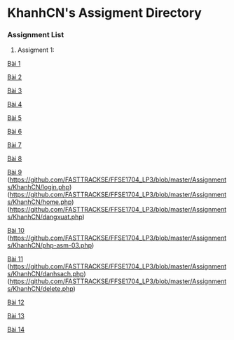 # KhanhCN's Assigment Directory

### Assignment List	

1. Assigment 1: 

[Bài 1](https://github.com/FASTTRACKSE/FFSE1704_LP3/blob/master/Assignments/KhanhCN/bai1-asm.php)

[Bài 2](https://github.com/FASTTRACKSE/FFSE1704_LP3/blob/master/Assignments/KhanhCN/bai2.php)

[Bài 3](https://github.com/FASTTRACKSE/FFSE1704_LP3/blob/master/Assignments/KhanhCN/bai2-asm.php)

[Bài 4](https://github.com/FASTTRACKSE/FFSE1704_LP3/blob/master/Assignments/KhanhCN/bai3.php)

[Bài 5](https://github.com/FASTTRACKSE/FFSE1704_LP3/blob/master/Assignments/KhanhCN/bai3-asm.php)

[Bài 6](https://github.com/FASTTRACKSE/FFSE1704_LP3/blob/master/Assignments/KhanhCN/incauchao.php)

[Bài 7](https://github.com/FASTTRACKSE/FFSE1704_LP3/blob/master/Assignments/KhanhCN/shinhtron.php)

[Bài 8](https://github.com/FASTTRACKSE/FFSE1704_LP3/blob/master/Assignments/KhanhCN/thaythe.php)

[Bài 9](https://github.com/FASTTRACKSE/FFSE1704_LP3/blob/master/Assignments/KhanhCN/formlogin.php)
(https://github.com/FASTTRACKSE/FFSE1704_LP3/blob/master/Assignments/KhanhCN/login.php)
(https://github.com/FASTTRACKSE/FFSE1704_LP3/blob/master/Assignments/KhanhCN/home.php)
(https://github.com/FASTTRACKSE/FFSE1704_LP3/blob/master/Assignments/KhanhCN/dangxuat.php)

[Bài 10](https://github.com/FASTTRACKSE/FFSE1704_LP3/blob/master/Assignments/KhanhCN/php-asm-03a.php)
(https://github.com/FASTTRACKSE/FFSE1704_LP3/blob/master/Assignments/KhanhCN/php-asm-03.php)


[Bài 11](https://github.com/FASTTRACKSE/FFSE1704_LP3/blob/master/Assignments/KhanhCN/php-asm-04.php)
(https://github.com/FASTTRACKSE/FFSE1704_LP3/blob/master/Assignments/KhanhCN/danhsach.php)
(https://github.com/FASTTRACKSE/FFSE1704_LP3/blob/master/Assignments/KhanhCN/delete.php)


[Bài 12](https://github.com/FASTTRACKSE/FFSE1704_LP3/blob/master/Assignments/KhanhCN/sql-asm-05.php)

[Bài 13](https://github.com/FASTTRACKSE/FFSE1704_LP3/blob/master/Assignments/KhanhCN/sql-asm-06.php)

[Bài 14](https://github.com/FASTTRACKSE/FFSE1704_LP3/blob/master/Assignments/KhanhCN/sql-asm-07.php)








